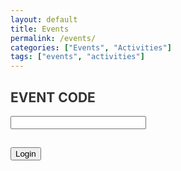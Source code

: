 ```yaml
---
layout: default
title: Events
permalink: /events/
categories: ["Events", "Activities"]
tags: ["events", "activities"]
---
```


<style>
	body {
  background-image: url('/assets/images/dima-pechurin-JUbjYFvCv00-unsplash-medium-door.jpeg');
	background-attachment: fixed;
	color: #333; }
</style>

<script language="javascript">
  function check_my_password(event_code) { 
    if (event_code.value=="pass1" | event_code.value=="pass2") { location="https://antoniofeijao.com/" } 
    else { alert("Not sure about that event code...") } 
  } 
</script>

<h2>EVENT CODE</h2>
<input type="text" id="event_code" name="event_code" size="24px"/>

<h2><input value="Login" onclick="check_my_password(event_code)" type="button" size="24px"/></h2>


